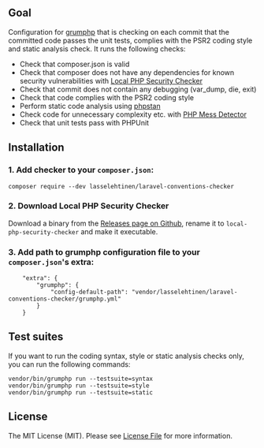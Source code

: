
## Goal

Configuration for [grumphp](https://github.com/phpro/grumphp) that is checking on each commit that the committed code passes the unit tests, complies with the PSR2 coding style and static analysis check. It runs the following checks:

 - Check that composer.json is valid
 - Check that composer does not have any dependencies for known security vulnerabilities with [Local PHP Security Checker](https://github.com/fabpot/local-php-security-checker)
- Check that commit does not contain any debugging (var_dump, die, exit)
 - Check that code complies with the PSR2 coding style
 - Perform static code analysis using [phpstan](https://github.com/phpstan/phpstan)
 - Check code for unnecessary complexity etc. with [PHP Mess Detector](https://github.com/phpmd/phpmd)
 - Check that unit tests pass with PHPUnit

## Installation

### 1. Add checker to your `composer.json`:

```
composer require --dev lasselehtinen/laravel-conventions-checker
```

### 2. Download Local PHP Security Checker

Download a binary from the [Releases page on Github](https://github.com/fabpot/local-php-security-checker/releases), rename it to `local-php-security-checker` and make it executable.

### 3. Add path to grumphp configuration file to your `composer.json`'s extra:

```
    "extra": {
        "grumphp": {
            "config-default-path": "vendor/lasselehtinen/laravel-conventions-checker/grumphp.yml"
        }
    }
```
## Test suites
If you want to run the coding syntax, style or static analysis checks only, you can run the following commands:
```
vendor/bin/grumphp run --testsuite=syntax
vendor/bin/grumphp run --testsuite=style
vendor/bin/grumphp run --testsuite=static
```

## License

The MIT License (MIT). Please see [License File](LICENSE) for more information.
